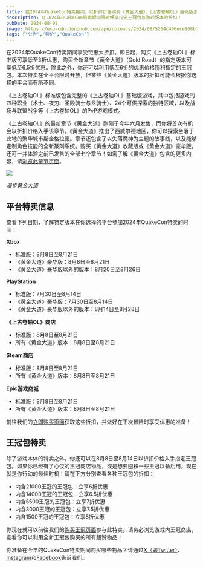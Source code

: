 ```yaml
---
title: 在2024年QuakeCon特卖期间，以折扣价格购买《黄金大道》、《上古卷轴OL》基础版游戏与王冠包！
description: 在2024年QuakeCon特卖期间限时畅享指定王冠包与游戏版本的折扣！
pubDate: 2024-08-08
image: https://eso-cdn.denohub.com/ape/uploads/2024/08/5264c496ece968b2d6613b9cd730e5cf.jpg
tags: ["公告","特价","QuakeCon"]
---
```


在2024年QuakeCon特卖期间享受钜惠大折扣。即日起，购买《上古卷轴OL》标准版可享低至3折优惠，购买全新章节《黄金大道》（Gold
Road）的指定版本可享低至6.5折优惠。除此之外，你还可以利用低至6折的优惠价格囤积指定的王冠包。本次特卖在全平台限时开放，但某些《黄金大道》版本的折扣可能会根据你选择的平台而有所不同。

《上古卷轴OL》标准版包含完整的《上古卷轴OL》基础版游戏，其中包括游戏的四种职业（术士、夜刃、圣殿骑士与龙骑士）、24个可供探索的独特区域，以及战场与联盟战争等《上古卷轴OL》的PvP游戏模式。

《上古卷轴OL》的最新章节《黄金大道》刚刚于今年六月发售，而你将首次有机会以折扣价格入手该章节。《黄金大道》推出了西威尔德地区，你可以探索坐落于此地的繁华城市斯金格拉德。章节还包含了以失落魔神为主题的故事线，以及能够定制角色技能的全新篆刻系统。购买《黄金大道》收藏版或《黄金大道》豪华版，还可一并体验之前已发售的全部七个章节！如需了解《黄金大道》包含的更多内容，请[浏览此章节页面](https://www.elderscrollsonline.com/cn/goldroad)。

![](https://eso-cdn.denohub.com/ape/uploads/2024/08/cd5dd8ac8b121b44c05ae376d1a8e7ca.jpg)

<p class="text-gray-500 text-sm text-center"><i>漫步黄金大道</i></p>

## 平台特卖信息

查看下列日期，了解特定版本在你选择的平台参加2024年QuakeCon特卖的时间：

**Xbox**

- 标准版：8月8日至8月21日
- 《黄金大道》豪华版：8月8日至8月21日
- 《黄金大道》豪华版以外的版本：8月20日至8月26日

**PlayStation**

- 标准版：7月30日至8月14日
- 《黄金大道》豪华版：7月30日至8月14日
- 《黄金大道》豪华版以外的版本：8月14日至8月28日

**《上古卷轴OL》商店**

- 标准版：8月8日至8月21日
- 所有《黄金大道》版本：8月8日至8月21日

**Steam商店**

- 标准版：8月8日至8月21日
- 所有《黄金大道》版本：8月8日至8月21日

**Epic游戏商城**

- 标准版：8月8日至8月21日
- 所有《黄金大道》版本：8月8日至8月21日

前往我们的[立即购买页面](https://www.elderscrollsonline.com/cn/joinus)获取这些折扣，并做好在下次冒险时享受优惠的准备！

## 王冠包特卖

除了游戏本体的特卖之外，你还可以在8月8日至8月14日以折扣价格入手指定王冠包。如果你已经有了心仪的王冠商店物品，或是想要囤积一些王冠以备后用，现在就是你行动的最佳时机！请在下方分别查看各种王冠包的折扣：

- 内含21000王冠的王冠包：立享6折优惠
- 内含14000王冠的王冠包：立享6.5折优惠
- 内含5500王冠的王冠包：立享7折优惠
- 内含3000王冠的王冠包：立享7.5折优惠
- 内含1500王冠的王冠包：立享8折优惠

你现在就可以前往我们的[购买王冠页面](https://www.elderscrollsonline.com/cn/crowns)参与此特卖。请务必浏览游戏内王冠商店，查看你可以利用全新王冠包购买的所有超赞物品！

你准备在今年的QuakeCon特卖期间购买哪些物品？请通过[X（即Twitter）](https://twitter.com/TESOnline)、[Instagram](https://www.instagram.com/elderscrollsonline/)和[Facebook](https://www.instagram.com/elderscrollsonline/)告诉我们。 
